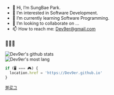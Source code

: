 - 👋 Hi, I’m SungBae Park.
- 👀 I’m interested in Software Development.
- 🌱 I’m currently learning Software Programming.
- 💞️ I’m looking to collaborate on ...
- 📫 How to reach me: Dev9er@gmail.com
### 👋👋👋
![Dev9er's github stats](https://github-readme-stats.vercel.app/api?username=Dev9er&show_icons=true&count_private=true&theme=dark)  
![Dev9er's most lang](https://github-readme-stats.vercel.app/api/top-langs/?username=Dev9er&exclude_repo=Subinua.github.io&theme=dark)  
```js
if (🖥️ === 🎮) {
  location.href = 'https://Dev9er.github.io'
}
```
[블로그](https://Dev9er.github.io)

<!---
Dev9er/Dev9er is a ✨ special ✨ repository because its `README.md` (this file) appears on your GitHub profile.
You can click the Preview link to take a look at your changes.
--->
